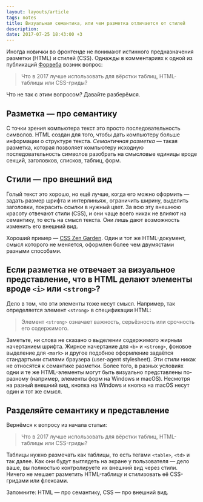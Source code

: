 ```yaml
---
layout: layouts/article
tags: notes
title: Визуальная семантика, или чем разметка отличается от стилей
description:
date: 2017-07-25 18:43:00 +3
---
```

Иногда новички во фронтенде не понимают истинного предназначения разметки (HTML) и стилей (CSS). Однажды в комментариях к одной из публикаций [Форвеба](https://vk.com/forwebdev) возник вопрос:

> Что в 2017 лучше использовать для вёрстки таблиц, HTML-таблицы или CSS-гриды?

Что не так с этим вопросом? Давайте разберёмся.

## Разметка — про семантику

С точки зрения компьютера текст это просто последовательность символов. HTML создан для того, чтобы дать компьютеру больше информации о структуре текста. _Семантичная разметка_ — такая разметка, которая позволяет компьютеру исходную последовательность символов разобрать на смысловые единицы вроде секций, заголовков, списков, таблиц, форм.

## Стили — про внешний вид

Голый текст это хорошо, но ещё лучше, когда его можно оформить — задать размер шрифта и интерлиньяж, ограничить ширину, выделить заголовки, покрасить ссылки в нужный цвет. За всю эту внешнюю красоту отвечают стили (CSS), и они чаще всего никак не влияют на семантику, то есть на смысл текста. Они лишь дают возможность изменить его внешний вид.

Хороший пример — [CSS Zen Garden](http://www.csszengarden.com/). Один и тот же HTML-документ, смысл которого не меняется, оформлен более чем двумястами разными способами.

## Если разметка не отвечает за визуальное представление, что в HTML делают элементы вроде `<i>` или `<strong>`?

Дело в том, что эти элементы тоже несут смысл. Например, так определяется элемент `<strong>` в спецификации HTML:

> Элемент `<strong>` означает важность, серьёзность или срочность его содержимого.

Заметьте, ни слова не сказано о выделении содержимого жирным начертанием шрифта. Жирное начертание для `<b>` и `<strong>`, фоновое выделение для `<mark>` и другое подобное оформление задаётся стандартыми стилями браузера (user-agent stylesheet). Эти стили никак не относятся к семантике разметки. Более того, в разных условиях одни и те же HTML-элементы могут быть визуально представлены по-разному (например, элементы форм на Windows и macOS). Несмотря на разный внешний вид, кнопка на Windows и кнопка на macOS несут один и тот же смысл.

## Разделяйте семантику и представление

Вернёмся к вопросу из начала статьи:

> Что в 2017 лучше использовать для вёрстки таблиц, HTML-таблицы или CSS-гриды?

Таблицы нужно размечать как таблицы, то есть тегами `<table>`, `<td>` и так далее. Как они будут выглядеть на экране у пользователя — дело ваше, вы полностью контролируете их внешний вид через стили. Ничего не мешает разметить HTML-таблицу и стилизовать её CSS-гридами или флексами.

Запомните: HTML — про семантику, CSS — про внешний вид.

